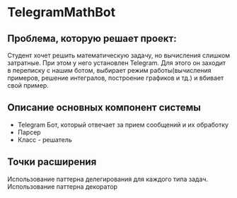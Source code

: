 # TelegramMathBot

## Проблема, которую решает проект: 
Студент хочет решить математическую задачу, но вычисления слишком затратные. При этом у него установлен Telegram. Для этого он заходит в переписку с нашим ботом, выбирает режим работы(вычисления примеров, решение интегралов, построение графиков и тд.) и вбивает свой пример.
## Описание основных компонент системы
- Telegram Бот, который отвечает за прием сообщений и их обработку
- Парсер
- Класс - решатель
## Точки расширения
Использование паттерна делегирования для каждого типа задач.
Использование паттерна декоратор